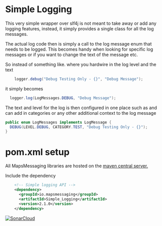 # Simple Logging

This very simple wrapper over slf4j is not meant to take away or add any logging features, instead, it simply provides a single class for all the log messages.

The actual log code then is simply a call to the log message enum that needs to be logged. This becomes handy when looking for specific log messages or if you want to 
change the text of the message etc.

So instead of something like. where you hardwire in the log level and the text 
```java
    logger.debug("Debug Testing Only - {}", "Debug Message");
```

it simply becomes

```java
  logger.log(LogMessages.DEBUG, "Debug Message");
```

The text and level for the log is then configured in one place such as and can add in categories or any other additional context to the log message

```java
public enum LogMessages implements LogMessage {
  DEBUG(LEVEL.DEBUG, CATEGORY.TEST, "Debug Testing Only - {}");
}
```

# pom.xml setup


All MapsMessaging libraries are hosted on the [maven central server.](https://central.sonatype.com/search?smo=true&q=mapsmessaging)

Include the dependency
``` xml
    <!-- Simple logging API -->    
    <dependency>
      <groupId>io.mapsmessaging</groupId>
      <artifactId>Simple_Logging</artifactId>
      <version>2.1.0</version>
    </dependency>
```    



[![SonarCloud](https://sonarcloud.io/images/project_badges/sonarcloud-white.svg)](https://sonarcloud.io/summary/new_code?id=Simple_Logging)
